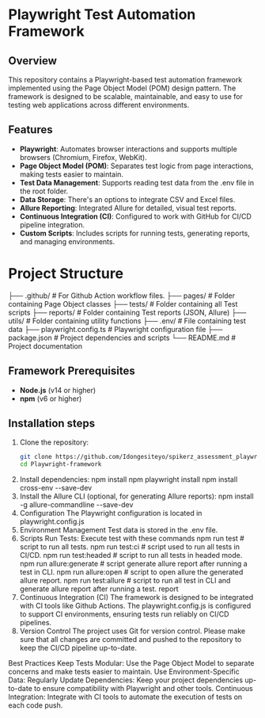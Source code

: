 # Playwright Test Automation Framework

## Overview
This repository contains a Playwright-based test automation framework implemented using the Page Object Model (POM) design pattern. The framework is designed to be scalable, maintainable, and easy to use for testing web applications across different environments.

## Features
- **Playwright**: Automates browser interactions and supports multiple browsers (Chromium, Firefox, WebKit).
- **Page Object Model (POM)**: Separates test logic from page interactions, making tests easier to maintain.
- **Test Data Management**: Supports reading test data from the .env file in the root folder.
- **Data Storage**: There's an options to integrate CSV and Excel files.
- **Allure Reporting**: Integrated Allure for detailed, visual test reports.
- **Continuous Integration (CI)**: Configured to work with GitHub for CI/CD pipeline integration.
- **Custom Scripts**: Includes scripts for running tests, generating reports, and managing environments.

# Project Structure
├── .github/ # For Github Action workflow files.
├── pages/ # Folder containing Page Object classes
├── tests/ # Folder containing all Test scripts
├── reports/ # Folder containing Test reports (JSON, Allure)
├── utils/ # Folder containing utility functions
├── .env/ # File containing test data
├── playwright.config.ts # Playwright configuration file
├── package.json # Project dependencies and scripts
└── README.md # Project documentation


## Framework Prerequisites
- **Node.js** (v14 or higher)
- **npm** (v6 or higher)

## Installation steps
1. Clone the repository:
   ```bash
   git clone https://github.com/Idongesiteyo/spikerz_assessment_playwright.git
   cd Playwright-framework
2. Install dependencies:
  npm install
  npm playwright install
  npm install cross-env --save-dev
3. Install the Allure CLI (optional, for generating Allure reports):
   npm install -g allure-commandline --save-dev
4. Configuration
   The Playwright configuration is located in playwright.config.js
5. Environment Management
Test data is stored in the .env file. 
6. Scripts
   Run Tests: Execute test with these commands
   npm run test   # script to run all tests.
   npm run test:ci  # script used to run all tests in CI/CD.
   npm run test:headed # script to run all tests in headed mode.
   npm run allure:generate  # script generate allure report after running a test in CLI.
   npm run allure:open      # script to open allure the generated allure report.
   npm run test:allure      # script to run all test in CLI and generate allure report after running a test.
   report
7. Continuous Integration (CI)
   The framework is designed to be integrated with CI tools like Github Actions. The playwright.config.js is configured to support CI environments, ensuring tests run reliably on CI/CD pipelines.
8. Version Control
   The project uses Git for version control. Please make sure that all changes are committed and pushed to the repository to keep the CI/CD pipeline up-to-date.

Best Practices
Keep Tests Modular: Use the Page Object Model to separate concerns and make tests easier to maintain.
Use Environment-Specific Data:
Regularly Update Dependencies: Keep your project dependencies up-to-date to ensure compatibility with Playwright and other tools.
Continuous Integration: Integrate with CI tools to automate the execution of tests on each code push.

   
